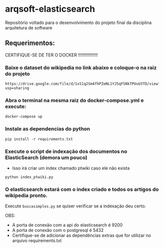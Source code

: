 # arqsoft-elasticsearch
Repositório voltado para o desenvolvimento do projeto final da disciplina arquitetura de software


## Requerimentos:

CERTIFIQUE-SE DE TER O DOCKER !!!!!!!!!!!!!!!!

### Baixe o dataset do wikipedia no link abaixo e coloque-o na raiz do projeto

```
https://drive.google.com/file/d/1xS1q2Sm4fhPZeNL1YJ5qF5NkTPUuU3TD/view?usp=sharing
```

### Abra o terminal na mesma raiz do docker-compose.yml e execute:

```
docker-compose up
```

### Instale as dependencias do python

```
pip install -r requirements.txt
```

### Execute o script de indexação dos documentos no ElasticSearch (demora um pouco)
- Isso irá criar um index chamado ptwiki caso ele não exista

```
python index_ptwiki.py
```

### O elasticsearch estará com o index criado e todos os artigos do wikipedia pronto.

Execute ```buscasimples.py``` se quiser verificar se a indexação deu certo.


OBS: 
- A porta de conexão com a api do elasticsearch é 9200
- A porta de conexão com o postgresql é 5432
- Certifique-se de adicionar as dependências extras que for utilizar no arquivo requirements.txt